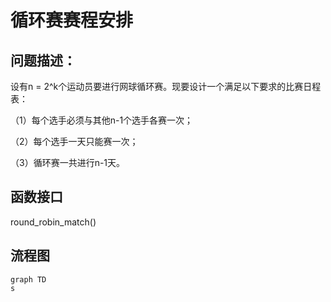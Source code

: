 



# 循环赛赛程安排

## 问题描述：

设有n = 2^k个运动员要进行网球循环赛。现要设计一个满足以下要求的比赛日程表：

（1）每个选手必须与其他n-1个选手各赛一次；

（2）每个选手一天只能赛一次；

（3）循环赛一共进行n-1天。



## 函数接口

round_robin_match()

## 流程图

```mermaid
graph TD
s
```

